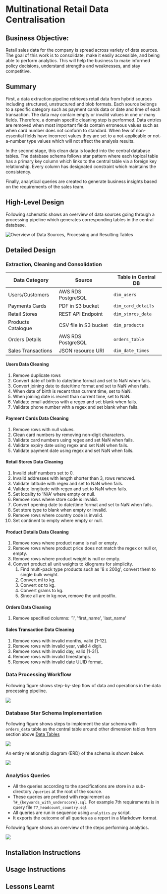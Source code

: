 # Multinational Retail Data Centralisation

## Business Objective:
Retail sales data for the company is spread across variety of data sources. The goal of this work is to consolidate, make it easily accessible, and being able to perform analytics. 
This will help the business to make informed policy decisions, understand strengths and weaknesses, and stay competitive.

## Summary
First, a data extraction pipeline retrieves retail data from hybrid sources including structured, unstructured and blob formats. Each source belongs to a specific category such as payment cards data or date and time of each transaction. The data may contain empty or invalid values in one or many fields. Therefore, a domain specific cleaning step is performed. Data entries are removed when most important fields contain erroneous values such as when card number does not conform to standard. When few of non-essential fields have incorrect values they are set to a not-applicable or not-a-number type values which will not affect the analysis results.

In the second stage, this clean data is loaded into the central database tables. The database schema follows star pattern where each topical table has a primary key column which links to the central table via a foreign key relationship. Every column has designated constraint which maintains the consistency.

Finally, analytical queries are created to generate business insights based on the requirements of the sales team.

## High-Level Design
Following schematic shows an overview of data sources going through a processing pipeline which generates corresponding tables in the central database.

![Overview of Data Sources, Processing and Resulting Tables](_docs/data_processing_pipeline.png)

## Detailed Design
### Extraction, Cleaning and Consolidation


| Data Category      | Source                | Table in Central DB |
|--------------------|-----------------------|---------------------|
| Users/Customers    | AWS RDS PostgreSQL    | `dim_users`         |
| Payments Cards     | PDF in S3 bucket      | `dim_card_details`  |
| Retail Stores      | REST API Endpoint     | `dim_stores_data`   |
| Products Catalogue | CSV file in S3 bucket | `dim_products`      |
| Orders Details     | AWS RDS PostgreSQL    | `orders_table`      |
| Sales Transactions | JSON resource URI     | `dim_date_times`    |

#### Users Data Cleaning
1. Remove duplicate rows
1. Convert date of birth to date/time format and set to NaN when fails.
1. Convert joining date to date/time format and set to NaN when fails.
1. When date of birth is recent than current time, set to NaN.
1. When joining date is recent than current time, set to NaN.
1. Validate email address with a regex and set blank when fails.
1. Validate phone number with a regex and set blank when fails.

#### Payment Cards Data Cleaning
1. Remove rows with null values.
1. Clean card numbers by removing non-digit characters.
1. Validate card numbers using regex and set NaN when fails.
1. Validate expiry date using regex and set NaN when fails.
1. Validate payment date using regex and set NaN when fails.

#### Retail Stores Data Cleaning
1. Invalid staff numbers set to 0.
2. Invalid addresses with length shorter than 3, rows removed.
3. Validate latitude with regex and set to NaN when fails.
3. Validate longitude with regex and set to NaN when fails.
4. Set locality to 'N/A' where empty or null.
5. Remove rows where store code is invalid.
1. Convert opening date to date/time format and set to NaN when fails.
2. Set store type to blank when empty or invalid.
3. Remove rows where country code is invalid.
4. Set continent to empty where empty or null.

#### Product Details Data Cleaning
1. Remove rows where product name is null or empty.
2. Remove rows where product price does not match the regex or null or, empty.
1. Remove rows where product weight is null or empty.
1. Convert product all unit weights to kilograms for simplicity.
   1. Find multi-pack type products such as '8 x 200g', convert them to single bulk weight.
   2. Convert ml to kg.
   3. Convert oz to kg.
   4. Convert grams to kg.
   5. Since all are in kg now, remove the unit postfix.
#### Orders Data Cleaning
1. Remove specified columns: '1', 'first_name', 'last_name'
#### Sales Transaction Data Cleaning
1. Remove rows with invalid months, valid [1-12].
1. Remove rows with invalid year, valid 4 digit.
1. Remove rows with invalid day, valid [1-31].
1. Remove rows with invalid timestamps.
1. Remove rows with invalid date UUID format.

### Data Processing Workflow
Following figure shows step-by-step flow of data and operations in the data processing pipeline.

![](_docs/data_processing_workflow.png)

### Database Star Schema Implementation
Following figure shows steps to implement the star schema with `orders_data` table as the central table around other dimension tables from section above [Data Tables](#extraction-cleaning-and-consolidation)

![](_docs/schema_update_workflow.png)

An entiry relationship diagram (ERD) of the schema is shown below:

![](_docs/StarSchema-DataCentral.png)

### Analytics Queries
- All the queries according to the specifications are store in a sub-directory `/queries` at the root of the source. 
- These queries are prefixed with requirement as `T#_{keywords_with_underscore}.sql`. For example 7th requirements is in query file `T7_headcount_country.sql`
- All queries are run in sequence using `analytics.py` script.
- It exports the outcome of all queries as a report in a Markdown format.

Following figure shows an overview of the steps performing analytics.

![](_docs/analytics_workflow.png)

## Installation Instructions

## Usage Instructions

## Lessons Learnt
